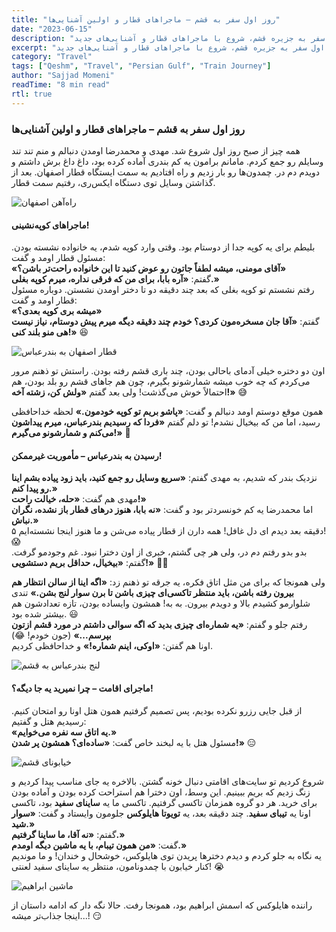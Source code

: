 ```yaml
---
title: "روز اول سفر به قشم – ماجراهای قطار و اولین آشنایی‌ها"
date: "2023-06-15"
description: "داستان سفری جذاب درباره روز اول سفر به جزیره قشم، شروع با ماجراهای قطار و آشنایی‌های جدید."
excerpt: "داستان سفری جذاب درباره روز اول سفر به جزیره قشم، شروع با ماجراهای قطار و آشنایی‌های جدید."
category: "Travel"
tags: ["Qeshm", "Travel", "Persian Gulf", "Train Journey"]
author: "Sajjad Momeni"
readTime: "8 min read"
rtl: true
---
```


### **روز اول سفر به قشم – ماجراهای قطار و اولین آشنایی‌ها**

همه چیز از صبح روز اول شروع شد. مهدی و محمدرضا اومدن دنبالم و منم تند تند وسایلم رو جمع کردم. مامانم برامون یه کم بندری آماده کرده بود، داغ داغ برش داشتم و دویدم دم در. چمدون‌ها رو بار زدیم و راه افتادیم به سمت ایستگاه قطار اصفهان. بعد از گذاشتن وسایل توی دستگاه ایکس‌ری، رفتیم سمت قطار.

![راه‌آهن اصفهان](/images/posts/other/qeshm-trip/rahahan-esfahan.png)

#### **ماجراهای کوپه‌نشینی!**
بلیطم برای یه کوپه جدا از دوستام بود. وقتی وارد کوپه شدم، یه خانواده نشسته بودن. مسئول قطار اومد و گفت:  
**«آقای مومنی، میشه لطفاً جاتون رو عوض کنید تا این خانواده راحت‌تر باشن؟»**  
گفتم: **«آره بابا، برای من که فرقی نداره، میرم کوپه بغلی.»**  
رفتم نشستم تو کوپه بغلی که بعد چند دقیقه دو تا دختر اومدن نشستن. دوباره مسئول قطار اومد و گفت:  
**«میشه بری کوپه بعدی؟»**  
گفتم: **«آقا جان مسخره‌مون کردی؟ خودم چند دقیقه دیگه میرم پیش دوستام، نیاز نیست هی منو بلند کنی!»** 😆  

![قطار اصفهان به بندرعباس](/images/posts/other/qeshm-trip/train.jpg)


اون دو دختره خیلی آدمای باحالی بودن، چند باری قشم رفته بودن. راستش تو ذهنم مرور می‌کردم که چه خوب میشه شمارشونو بگیرم، چون هم جاهای قشم رو بلد بودن، هم احتمالاً خوش می‌گذشت! ولی بعد گفتم **«ولش کن، زشته آخه!»** 😅

همون موقع دوستم اومد دنبالم و گفت: **«پاشو بریم تو کوپه خودمون.»** لحظه خداحافظی رسید، اما من که بیخیال نشدم! تو دلم گفتم **«فردا که رسیدیم بندرعباس، میرم پیداشون می‌کنم و شمارشونو می‌گیرم!»** 🤞

#### **رسیدن به بندرعباس – مأموریت غیرممکن!**
نزدیک بندر که شدیم، به مهدی گفتم: **«سریع وسایل رو جمع کنید، باید زود پیاده بشم اینا رو پیدا کنم.»**  
مهدی هم گفت: **«حله، خیالت راحت!»**  
اما محمدرضا یه کم خونسردتر بود و گفت: **«نه بابا، هنوز درهای قطار باز نشده، نگران نباش.»**  
۵ دقیقه بعد دیدم ای دل غافل! همه دارن از قطار پیاده می‌شن و ما هنوز اینجا نشسته‌ایم! 😱  
بدو بدو رفتم دم در، ولی هر چی گشتم، خبری از اون دخترا نبود. غم وجودمو گرفت. گفتم: **«بیخیال، حداقل بریم دستشویی!»** 🤦‍♂️  

ولی همونجا که برای من مثل اتاق فکره، یه جرقه تو ذهنم زد: **«اگه اینا از سالن انتظار هم بیرون رفته باشن، باید منتظر تاکسی‌ای چیزی باشن تا برن سوار لنج بشن.»** تندی شلوارمو کشیدم بالا و دویدم بیرون. به به! همشون وایساده بودن، تازه تعدادشون هم بیشتر شده بود. 😃  
رفتم جلو و گفتم: **«یه شماره‌ای چیزی بدید که اگه سوالی داشتم در مورد قشم ازتون بپرسم...»** (جون خودم! 😂)  
اونا هم گفتن: **«اوکی، اینم شماره!»** و خداحافظی کردیم.

![لنج بندرعباس به قشم](/images/posts/other/qeshm-trip/bandar-lenj.jpg)

#### **ماجرای اقامت – چرا نمیرید یه جا دیگه؟!**
از قبل جایی رزرو نکرده بودیم، پس تصمیم گرفتیم همون هتل اونا رو امتحان کنیم. رسیدیم هتل و گفتیم:  
**«یه اتاق سه نفره می‌خوایم.»**  
مسئول هتل با یه لبخند خاص گفت: **«ساده‌ای؟ همشون پر شدن!»** 😑  

![خیابونای قشم](/images/posts/other/qeshm-trip/qeshm-roads.jpg)

شروع کردیم تو سایت‌های اقامتی دنبال خونه گشتن. بالاخره یه جای مناسب پیدا کردیم و زنگ زدیم که بریم ببینیم. این وسط، اون دخترا هم استراحت کرده بودن و آماده بودن برای خرید. هر دو گروه همزمان تاکسی گرفتیم. تاکسی ما یه **ساینای سفید** بود، تاکسی اونا یه **تیبای سفید**. چند دقیقه بعد، یه **تویوتا هایلوکس** جلومون وایستاد و گفت: **«سوار شید.»**  
گفتم: **«نه آقا، ما ساینا گرفتیم.»**  
گفت: **«من همون تیبام، با یه ماشین دیگه اومدم.»**  
یه نگاه به جلو کردم و دیدم دخترها پریدن توی هایلوکس، خوشحال و خندان! و ما موندیم کنار خیابون با چمدونامون، منتظر یه ساینای سفید لعنتی! 😭  

![ماشین ابراهیم](/images/posts/other/qeshm-trip/car-1.jpg)

راننده هایلوکس که اسمش ابراهیم بود، همونجا رفت. حالا نگه دار که ادامه داستان از اینجا جذاب‌تر میشه...! 😏